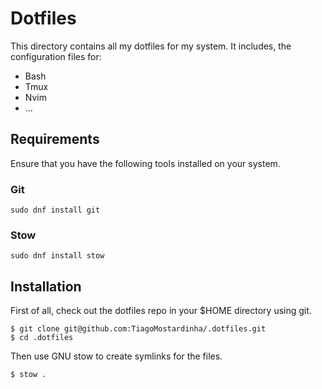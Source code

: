 # Dotfiles

This directory contains all my dotfiles for my system.
It includes, the configuration files for:
- Bash
- Tmux
- Nvim
- ...

## Requirements

Ensure that you have the following tools installed on your system.

### Git

```
sudo dnf install git
```

### Stow

```
sudo dnf install stow
```

## Installation

First of all, check out the dotfiles repo in your $HOME directory using git.

```
$ git clone git@github.com:TiagoMostardinha/.dotfiles.git
$ cd .dotfiles
```

Then use GNU stow to create symlinks for the files.

```
$ stow .
```
